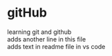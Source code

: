 # gitHub
learning git and github
<br>
adds another line in this file
<br>
adds text in readme file in vs code
